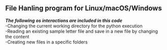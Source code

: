 ## **File Hanling program for Linux/macOS/Windows**

***The following os interactions are included in this code*** \
    -Changing the current working directory for the python execution \
    -Reading an existing sample letter file and save in a new file by changing the content \
    -Creating new files in a specific folders
